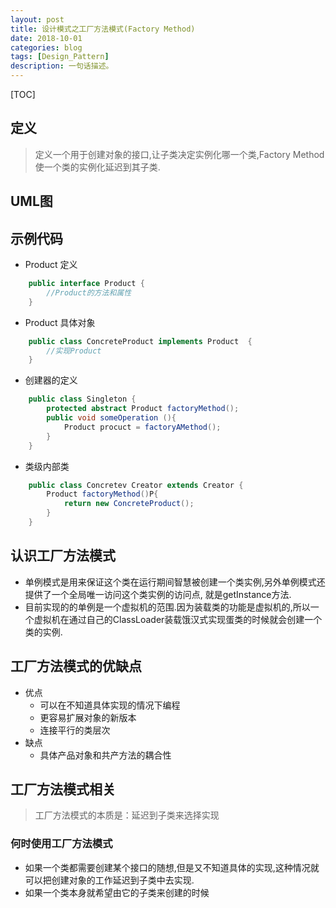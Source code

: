 ```yaml
---
layout: post
title: 设计模式之工厂方法模式(Factory Method)
date: 2018-10-01
categories: blog
tags: [Design_Pattern]
description: 一句话描述。
---
```


[TOC]

## 定义

> 定义一个用于创建对象的接口,让子类决定实例化哪一个类,Factory Method使一个类的实例化延迟到其子类.

## UML图


## 示例代码

- Product 定义

```java 
    public interface Product {
        //Product的方法和属性
    }
```

- Product 具体对象

```java
    public class ConcreteProduct implements Product  {
        //实现Product
    }
```
- 创建器的定义

```java 
    public class Singleton {
        protected abstract Product factoryMethod();
        public void someOperation (){
            Product procuct = factoryAMethod();
        }
    }
```
- 类级内部类
```java
    public class Concretev Creator extends Creator {
        Product factoryMethod()P{
            return new ConcreteProduct();
        }
    }
```

## 认识工厂方法模式

- 单例模式是用来保证这个类在运行期间智慧被创建一个类实例,另外单例模式还提供了一个全局唯一访问这个类实例的访问点, 就是getInstance方法.
- 目前实现的的单例是一个虚拟机的范围.因为装载类的功能是虚拟机的,所以一个虚拟机在通过自己的ClassLoader装载饿汉式实现蛋类的时候就会创建一个类的实例.

## 工厂方法模式的优缺点
- 优点
	- 可以在不知道具体实现的情况下编程
	- 更容易扩展对象的新版本
	- 连接平行的类层次
- 缺点
	- 具体产品对象和共产方法的耦合性

## 工厂方法模式相关

> 工厂方法模式的本质是：延迟到子类来选择实现

### 何时使用工厂方法模式

- 如果一个类都需要创建某个接口的随想,但是又不知道具体的实现,这种情况就可以把创建对象的工作延迟到子类中去实现.
- 如果一个类本身就希望由它的子类来创建的时候